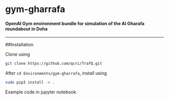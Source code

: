 # gym-gharrafa
#### **OpenAI Gym environment bundle for simulation of the Al Gharafa roundabout in Doha**

---

##Installation


Clone using
```bash
git clone https://github.com/qcri/TrafQ.git
```

After `cd Environments/gym-gharrafa`, install using
```bash
sudo pip3 install -e .
```

Example code in jupyter notebook.
